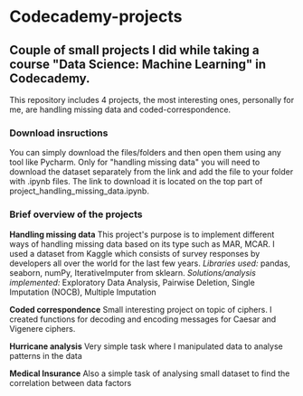 # Codecademy-projects
## Couple of small projects I did while taking a course "Data Science: Machine Learning" in Codecademy.
This repository includes 4 projects, the most interesting ones, personally for me, are handling missing data and coded-correspondence. 

### Download insructions
You can simply download the files/folders and then open them using any tool like Pycharm. Only for "handling missing data" you will need to download the dataset separately from the link and add the file to your folder with .ipynb files. The link to download it is located on the top part of project_handling_missing_data.ipynb. 

### Brief overview of the projects
**Handling missing data**
This project's purpose is to implement different ways of handling missing data based on its type such as MAR, MCAR. I used a dataset from Kaggle which consists of survey responses by developers all over the world for the last few years. 
*Libraries used:* pandas, seaborn, numPy, IterativeImputer from sklearn. 
*Solutions/analysis implemented:* Exploratory Data Analysis, Pairwise Deletion, Single Imputation (NOCB), Multiple Imputation 

**Coded correspondence**
Small interesting project on topic of ciphers. I created functions for decoding and encoding messages for Caesar and Vigenere ciphers. 

**Hurricane analysis**
Very simple task where I manipulated data to analyse patterns in the data

**Medical Insurance**
Also a simple task of analysing small dataset to find the correlation between data factors   
